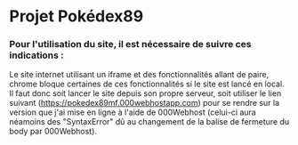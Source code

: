 # Projet Pokédex89

### Pour l'utilisation du site, il est nécessaire de suivre ces indications :
Le site internet utilisant un iframe et des fonctionnalités allant de paire, chrome bloque certaines de ces fonctionnalités si le site est lancé en local.  
Il faut donc soit lancer le site depuis son propre serveur, soit utiliser le lien suivant (https://pokedex89mf.000webhostapp.com) pour se rendre sur la version que j'ai mise en ligne à l'aide de 000Webhost (celui-ci aura néamoins des "SyntaxError" dû au changement de la balise de fermeture du body par 000Webhost).
